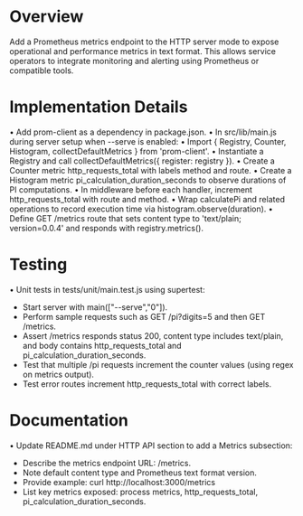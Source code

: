 # Overview

Add a Prometheus metrics endpoint to the HTTP server mode to expose operational and performance metrics in text format. This allows service operators to integrate monitoring and alerting using Prometheus or compatible tools.

# Implementation Details

• Add prom-client as a dependency in package.json.
• In src/lib/main.js during server setup when --serve is enabled:
  • Import { Registry, Counter, Histogram, collectDefaultMetrics } from 'prom-client'.
  • Instantiate a Registry and call collectDefaultMetrics({ register: registry }).
  • Create a Counter metric http_requests_total with labels method and route.
  • Create a Histogram metric pi_calculation_duration_seconds to observe durations of PI computations.
  • In middleware before each handler, increment http_requests_total with route and method.
  • Wrap calculatePi and related operations to record execution time via histogram.observe(duration).
  • Define GET /metrics route that sets content type to 'text/plain; version=0.0.4' and responds with registry.metrics().

# Testing

• Unit tests in tests/unit/main.test.js using supertest:
  - Start server with main(["--serve","0"]).
  - Perform sample requests such as GET /pi?digits=5 and then GET /metrics.
  - Assert /metrics responds status 200, content type includes text/plain, and body contains http_requests_total and pi_calculation_duration_seconds.
  - Test that multiple /pi requests increment the counter values (using regex on metrics output).
  - Test error routes increment http_requests_total with correct labels.

# Documentation

• Update README.md under HTTP API section to add a Metrics subsection:
  - Describe the metrics endpoint URL: /metrics.
  - Note default content type and Prometheus text format version.
  - Provide example:
      curl http://localhost:3000/metrics
  - List key metrics exposed: process metrics, http_requests_total, pi_calculation_duration_seconds.
